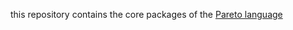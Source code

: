 this repository contains the core packages of the [Pareto language](https://github.com/corno/pareto-documentation)
